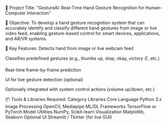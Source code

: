 🧠 Project Title:
"GestureAI: Real-Time Hand Gesture Recognition for Human-Computer Interaction"

🎯 Objective:
To develop a hand gesture recognition system that can accurately identify and classify different hand gestures from image or live video feed, enabling gesture-based control for smart devices, applications, and AR/VR systems.

🧩 Key Features:
Detects hand from image or live webcam feed

Classifies predefined gestures (e.g., thumbs up, stop, okay, victory ✌️, etc.)

Real-time frame-by-frame prediction

UI for live gesture detection (optional)

Optionally integrated with system control actions (volume up/down, etc.)

📦 Tools & Libraries Required:
Category	Libraries
Core Language	Python 3.x
Image Processing	OpenCV, Mediapipe
ML/DL Frameworks	TensorFlow or PyTorch
Model Utilities	NumPy, Scikit-learn
Visualization	Matplotlib, Seaborn
Optional UI	Streamlit / Tkinter (for live GUI)